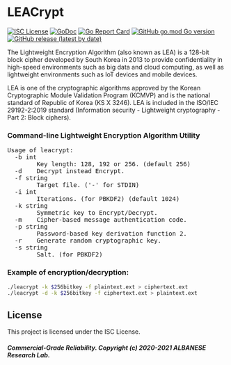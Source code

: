 # LEACrypt
[![ISC License](http://img.shields.io/badge/license-ISC-blue.svg)](https://github.com/pedroalbanese/leacrypt/blob/master/LICENSE.md) 
[![GoDoc](https://godoc.org/github.com/pedroalbanese/leacrypt?status.png)](http://godoc.org/github.com/pedroalbanese/leacrypt)
[![Go Report Card](https://goreportcard.com/badge/github.com/pedroalbanese/leacrypt)](https://goreportcard.com/report/github.com/pedroalbanese/leacrypt)
[![GitHub go.mod Go version](https://img.shields.io/github/go-mod/go-version/pedroalbanese/leacrypt)](https://golang.org)
[![GitHub release (latest by date)](https://img.shields.io/github/v/release/pedroalbanese/leacrypt)](https://github.com/pedroalbanese/leacrypt/releases)

The Lightweight Encryption Algorithm (also known as LEA) is a 128-bit block cipher developed by South Korea in 2013 to provide confidentiality in high-speed environments such as big data and cloud computing, as well as lightweight environments such as IoT devices and mobile devices.

LEA is one of the cryptographic algorithms approved by the Korean Cryptographic Module Validation Program (KCMVP) and is the national standard of Republic of Korea (KS X 3246). LEA is included in the ISO/IEC 29192-2:2019 standard (Information security - Lightweight cryptography - Part 2: Block ciphers).
### Command-line Lightweight Encryption Algorithm Utility
<pre>Usage of leacrypt:
  -b int
        Key length: 128, 192 or 256. (default 256)
  -d    Decrypt instead Encrypt.
  -f string
        Target file. ('-' for STDIN)
  -i int
        Iterations. (for PBKDF2) (default 1024)
  -k string
        Symmetric key to Encrypt/Decrypt.
  -m    Cipher-based message authentication code.
  -p string
        Password-based key derivation function 2.
  -r    Generate random cryptographic key.
  -s string
        Salt. (for PBKDF2)</pre>

### Example of encryption/decryption:
```sh
./leacrypt -k $256bitkey -f plaintext.ext > ciphertext.ext
./leacrypt -d -k $256bitkey -f ciphertext.ext > plaintext.ext
```

## License

This project is licensed under the ISC License.

##### Commercial-Grade Reliability. Copyright (c) 2020-2021 ALBANESE Research Lab.
